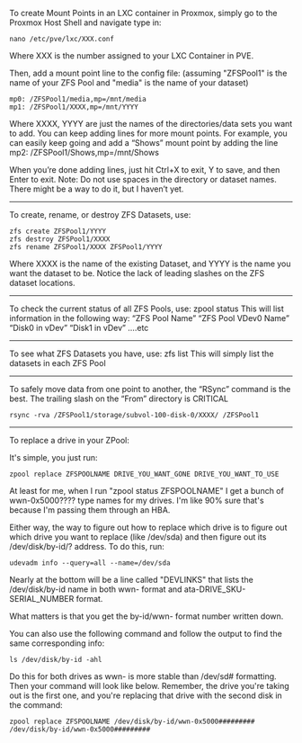 To create Mount Points in an LXC container in Proxmox, simply go to the Proxmox Host Shell and navigate type in:

	nano /etc/pve/lxc/XXX.conf

Where XXX is the number assigned to your LXC Container in PVE.

Then, add a mount point line to the config file: (assuming "ZFSPool1" is the name of your ZFS Pool and "media" is the name of your dataset)

	mp0: /ZFSPool1/media,mp=/mnt/media
	mp1: /ZFSPool1/XXXX,mp=/mnt/YYYY

Where XXXX, YYYY are just the names of the directories/data sets you want to add.
You can keep adding lines for more mount points.  For example, you can easily keep going and add a “Shows” mount point by adding the line
	mp2: /ZFSPool1/Shows,mp=/mnt/Shows

When you’re done adding lines, just hit Ctrl+X to exit, Y to save, and then Enter to exit.
Note: Do not use spaces in the directory or dataset names.  There might be a way to do it, but I haven’t yet.
____________________________________________________________________________

To create, rename, or destroy ZFS Datasets, use:
	
	zfs create ZFSPool1/YYYY
	zfs destroy ZFSPool1/XXXX
	zfs rename ZFSPool1/XXXX ZFSPool1/YYYY

Where XXXX is the name of the existing Dataset, and YYYY is the name you want the dataset to be.  Notice the lack of leading slashes on the ZFS dataset locations.
____________________________________________________________________________

To check the current status of all ZFS Pools, use:
zpool status
This will list information in the following way:
“ZFS Pool Name”
	“ZFS Pool VDev0 Name”
		“Disk0 in vDev”
		“Disk1 in vDev”
….etc
____________________________________________________________________________

To see what ZFS Datasets you have, use:
	zfs list
This will simply list the datasets in each ZFS Pool
____________________________________________________________________________

To safely move data from one point to another, the “RSync” command is the best.
The trailing slash on the “From” directory is CRITICAL

	rsync -rva /ZFSPool1/storage/subvol-100-disk-0/XXXX/ /ZFSPool1
____________________________________________________________________________

To replace a drive in your ZPool:

It's simple, you just run:
	
	zpool replace ZFSPOOLNAME DRIVE_YOU_WANT_GONE DRIVE_YOU_WANT_TO_USE

At least for me, when I run "zpool status ZFSPOOLNAME" I get a bunch of wwn-0x5000???? type names for my drives.  I'm like 90% sure that's because I'm passing them through an HBA.

Either way, the way to figure out how to replace which drive is to figure out which drive you want to replace (like /dev/sda) and then figure out its /dev/disk/by-id/? address.  To do this, run:

	udevadm info --query=all --name=/dev/sda
	
Nearly at the bottom will be a line called "DEVLINKS" that lists the /dev/disk/by-id name in both wwn- format and ata-DRIVE_SKU-SERIAL_NUMBER format.

What matters is that you get the by-id/wwn- format number written down.

You can also use the following command and follow the output to find the same corresponding info:

	ls /dev/disk/by-id -ahl

Do this for both drives as wwn- is more stable than /dev/sd# formatting.  Then your command will look like below.  Remember, the drive you're taking out is the first one, and you're replacing that drive with the second disk in the command:

	zpool replace ZFSPOOLNAME /dev/disk/by-id/wwn-0x5000######### /dev/disk/by-id/wwn-0x5000#########
